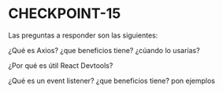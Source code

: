 # CHECKPOINT-15

Las preguntas a responder son las siguientes:

¿Qué es Axios? ¿que beneficios tiene? ¿cúando lo usarías?

¿Por qué es útil React Devtools?

¿Qué es un event listener? ¿que beneficios tiene? pon ejemplos

